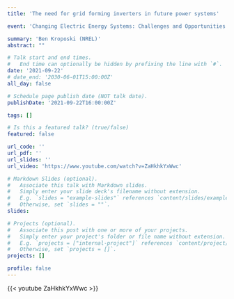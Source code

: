 ```yaml
---
title: 'The need for grid forming inverters in future power systems'

event: 'Changing Electric Energy Systems: Challenges and Opportunities'

summary: 'Ben Kroposki (NREL)'
abstract: ""

# Talk start and end times.
#   End time can optionally be hidden by prefixing the line with `#`.
date: '2021-09-22'
# date_end: '2030-06-01T15:00:00Z'
all_day: false

# Schedule page publish date (NOT talk date).
publishDate: '2021-09-22T16:00:00Z'

tags: []

# Is this a featured talk? (true/false)
featured: false

url_code: ''
url_pdf: ''
url_slides: ''
url_video: 'https://www.youtube.com/watch?v=ZaHkhkYxWwc'

# Markdown Slides (optional).
#   Associate this talk with Markdown slides.
#   Simply enter your slide deck's filename without extension.
#   E.g. `slides = "example-slides"` references `content/slides/example-slides.md`.
#   Otherwise, set `slides = ""`.
slides:

# Projects (optional).
#   Associate this post with one or more of your projects.
#   Simply enter your project's folder or file name without extension.
#   E.g. `projects = ["internal-project"]` references `content/project/deep-learning/index.md`.
#   Otherwise, set `projects = []`.
projects: []

profile: false
---
```


{{< youtube ZaHkhkYxWwc >}}

<br>
